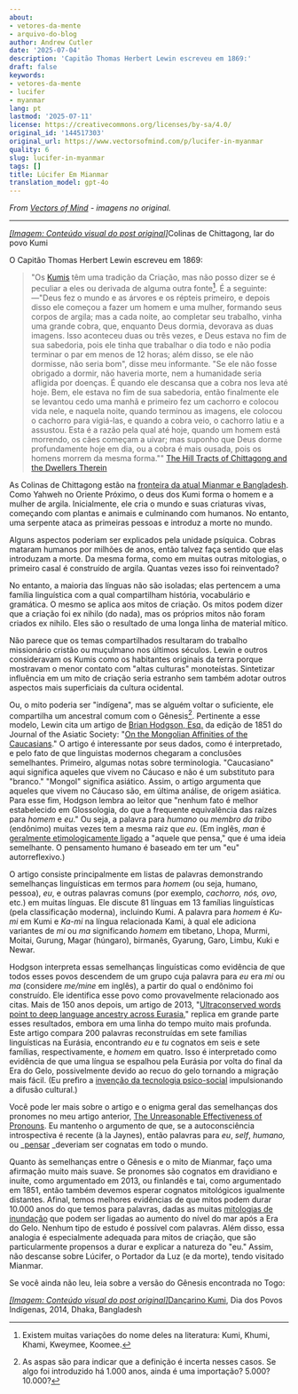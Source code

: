 ```yaml
---
about:
- vetores-da-mente
- arquivo-do-blog
author: Andrew Cutler
date: '2025-07-04'
description: 'Capitão Thomas Herbert Lewin escreveu em 1869:'
draft: false
keywords:
- vetores-da-mente
- lucifer
- myanmar
lang: pt
lastmod: '2025-07-11'
license: https://creativecommons.org/licenses/by-sa/4.0/
original_id: '144517303'
original_url: https://www.vectorsofmind.com/p/lucifer-in-myanmar
quality: 6
slug: lucifer-in-myanmar
tags: []
title: Lúcifer Em Mianmar
translation_model: gpt-4o
---
```


*From [Vectors of Mind](https://www.vectorsofmind.com/p/lucifer-in-myanmar) - imagens no original.*

---

[*[Imagem: Conteúdo visual do post original]*](https://substackcdn.com/image/fetch/$s_!8LHe!,f_auto,q_auto:good,fl_progressive:steep/https%3A%2F%2Fsubstack-post-media.s3.amazonaws.com%2Fpublic%2Fimages%2F2409a707-ece0-4a2a-b2a7-1ae303517fee_3264x1958.jpeg)Colinas de Chittagong, lar do povo Kumi

O Capitão Thomas Herbert Lewin escreveu em 1869:

> "Os [Kumis](https://en.wikipedia.org/wiki/Khumi_people) têm uma tradição da Criação, mas não posso dizer se é peculiar a eles ou derivada de alguma outra fonte[^1]. É a seguinte: —"Deus fez o mundo e as árvores e os répteis primeiro, e depois disso ele começou a fazer um homem e uma mulher, formando seus corpos de argila; mas a cada noite, ao completar seu trabalho, vinha uma grande cobra, que, enquanto Deus dormia, devorava as duas imagens. Isso aconteceu duas ou três vezes, e Deus estava no fim de sua sabedoria, pois ele tinha que trabalhar o dia todo e não podia terminar o par em menos de 12 horas; além disso, se ele não dormisse, não seria bom", disse meu informante. "Se ele não fosse obrigado a dormir, não haveria morte, nem a humanidade seria afligida por doenças. É quando ele descansa que a cobra nos leva até hoje. Bem, ele estava no fim de sua sabedoria, então finalmente ele se levantou cedo uma manhã e primeiro fez um cachorro e colocou vida nele, e naquela noite, quando terminou as imagens, ele colocou o cachorro para vigiá-las, e quando a cobra veio, o cachorro latiu e a assustou. Esta é a razão pela qual até hoje, quando um homem está morrendo, os cães começam a uivar; mas suponho que Deus dorme profundamente hoje em dia, ou a cobra é mais ousada, pois os homens morrem da mesma forma."" [The Hill Tracts of Chittagong and the Dwellers Therein](https://ia801307.us.archive.org/31/items/cu31924023625936/cu31924023625936.pdf)

As Colinas de Chittagong estão na [fronteira da atual Mianmar e Bangladesh](https://www.google.com/maps/place/Chittagong+Hill+Tracts/@22.4671093,90.8757945,8z/data=!3m1!4b1!4m6!3m5!1s0x3752b28e0a33e231:0x80794600bd8d2efe!8m2!3d22.5092405!4d92.2236667!16zL20vMDF6angw?entry=ttu). Como Yahweh no Oriente Próximo, o deus dos Kumi forma o homem e a mulher de argila. Inicialmente, ele cria o mundo e suas criaturas vivas, começando com plantas e animais e culminando com humanos. No entanto, uma serpente ataca as primeiras pessoas e introduz a morte no mundo.

Alguns aspectos poderiam ser explicados pela unidade psíquica. Cobras mataram humanos por milhões de anos, então talvez faça sentido que elas introduzam a morte. Da mesma forma, como em muitas outras mitologias, o primeiro casal é construído de argila. Quantas vezes isso foi reinventado?

No entanto, a maioria das línguas não são isoladas; elas pertencem a uma família linguística com a qual compartilham história, vocabulário e gramática. O mesmo se aplica aos mitos de criação. Os mitos podem dizer que a criação foi ex nihilo (do nada), mas os próprios mitos não foram criados ex nihilo. Eles são o resultado de uma longa linha de material mítico.

Não parece que os temas compartilhados resultaram do trabalho missionário cristão ou muçulmano nos últimos séculos. Lewin e outros consideravam os Kumis como os habitantes originais da terra porque mostravam o menor contato com "altas culturas" monoteístas. Sintetizar influência em um mito de criação seria estranho sem também adotar outros aspectos mais superficiais da cultura ocidental.

Ou, o mito poderia ser "indígena", mas se alguém voltar o suficiente, ele compartilha um ancestral comum com o Gênesis[^2]. Pertinente a esse modelo, Lewin cita um artigo de [Brian Hodgson, Esq.](https://en.wikipedia.org/wiki/Brian_Houghton_Hodgson) da edição de 1851 do Journal of the Asiatic Society: "[On the Mongolian Affinities of the Caucasians](https://www.biodiversitylibrary.org/item/124456#page/46/mode/1up)." O artigo é interessante por seus dados, como é interpretado, e pelo fato de que linguistas modernos chegaram a conclusões semelhantes. Primeiro, algumas notas sobre terminologia. "Caucasiano" aqui significa aqueles que vivem no Cáucaso e não é um substituto para "branco." "Mongol" significa asiático. Assim, o artigo argumenta que aqueles que vivem no Cáucaso são, em última análise, de origem asiática. Para esse fim, Hodgson lembra ao leitor que "nenhum fato é melhor estabelecido em Glossologia, do que a frequente equivalência das raízes para _homem_ e _eu_." Ou seja, a palavra para _humano_ ou _membro da tribo_ (endônimo) muitas vezes tem a mesma raiz que _eu_. (Em inglês, _man_ é [geralmente etimologicamente ligado](https://www.etymonline.com/word/man#etymonline_v_6766) a "aquele que pensa," que é uma ideia semelhante. O pensamento humano é baseado em ter um "eu" autorreflexivo.)

O artigo consiste principalmente em listas de palavras demonstrando semelhanças linguísticas em termos para _homem_ (ou seja, humano, pessoa), _eu_, e outras palavras comuns (por exemplo, _cachorro, nós, ovo,_ etc.) em muitas línguas. Ele discute 81 línguas em 13 famílias linguísticas (pela classificação moderna), incluindo Kumi. A palavra para _homem_ é _Ku-mi_ em Kumi e _Ka-mi_ na língua relacionada Kami, à qual ele adiciona variantes de _mi_ ou _ma_ significando _homem_ em tibetano, Lhopa, Murmi, Moitai, Gurung, Magar (húngaro), birmanês, Gyarung, Garo, Limbu, Kuki e Newar.

Hodgson interpreta essas semelhanças linguísticas como evidência de que todos esses povos descendem de um grupo cuja palavra para _eu_ era _mi_ ou _ma_ (considere _me/mine_ em inglês), a partir do qual o endônimo foi construído. Ele identifica esse povo como provavelmente relacionado aos citas. Mais de 150 anos depois, um artigo de 2013, "[Ultraconserved words point to deep language ancestry across Eurasia](https://www.pnas.org/doi/full/10.1073/pnas.1218726110)," replica em grande parte esses resultados, embora em uma linha do tempo muito mais profunda. Este artigo compara 200 palavras reconstruídas em sete famílias linguísticas na Eurásia, encontrando _eu_ e _tu_ cognatos em seis e sete famílias, respectivamente, e _homem_ em quatro. Isso é interpretado como evidência de que uma língua se espalhou pela Eurásia por volta do final da Era do Gelo, possivelmente devido ao recuo do gelo tornando a migração mais fácil. (Eu prefiro a [invenção da tecnologia psico-social](https://www.vectorsofmind.com/p/the-snake-cult-of-consciousness) impulsionando a difusão cultural.)

Você pode ler mais sobre o artigo e o enigma geral das semelhanças dos pronomes no meu artigo anterior, [The Unreasonable Effectiveness of Pronouns](https://www.vectorsofmind.com/p/the-unreasonable-effectiveness-of). Eu mantenho o argumento de que, se a autoconsciência introspectiva é recente (à la Jaynes), então palavras para _eu_, _self_, _humano,_ ou _[pensar](https://www.vectorsofmind.com/p/evidence-for-global-cultural-diffusion) _deveriam ser cognatas em todo o mundo.

Quanto às semelhanças entre o Gênesis e o mito de Mianmar, faço uma afirmação muito mais suave. Se pronomes são cognatos em dravidiano e inuíte, como argumentado em 2013, ou finlandês e tai, como argumentado em 1851, então também devemos esperar cognatos mitológicos igualmente distantes. Afinal, temos melhores evidências de que mitos podem durar 10.000 anos do que temos para palavras, dadas as muitas [mitologias de inundação](https://www.theatlantic.com/science/archive/2022/10/indigenous-aboriginal-ice-age-stories-true/671681/) que podem ser ligadas ao aumento do nível do mar após a Era do Gelo. Nenhum tipo de estudo é possível com palavras. Além disso, essa analogia é especialmente adequada para mitos de criação, que são particularmente propensos a durar e explicar a natureza do "eu." Assim, não descanse sobre Lúcifer, o Portador da Luz (e da morte), tendo visitado Mianmar.

Se você ainda não leu, leia sobre a versão do Gênesis encontrada no Togo:

[*[Imagem: Conteúdo visual do post original]*](https://substackcdn.com/image/fetch/$s_!4bbq!,f_auto,q_auto:good,fl_progressive:steep/https%3A%2F%2Fsubstack-post-media.s3.amazonaws.com%2Fpublic%2Fimages%2F04a45d5e-e105-4815-93ec-8d75ab994e7e_800x1067.jpeg)[Dançarino Kumi](https://commons.wikimedia.org/wiki/File:Khumi_Dancer,_Indigenous_People%27s_Day,_2014,_Dhaka,_Bangladesh_%C2%A9_Biplob_Rahman-1.jpg), Dia dos Povos Indígenas, 2014, Dhaka, Bangladesh

[^1]: Existem muitas variações do nome deles na literatura: Kumi, Khumi, Khami, Kweymee, Koomee.

[^2]: As aspas são para indicar que a definição é incerta nesses casos. Se algo foi introduzido há 1.000 anos, ainda é uma importação? 5.000? 10.000?